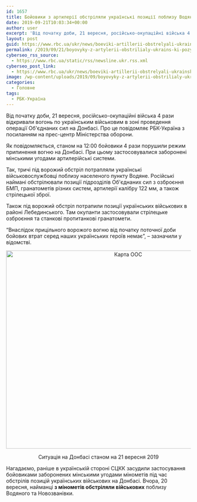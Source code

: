 ```yaml
---
id: 1657
title: Бойовики з артилерії обстріляли українські позиції поблизу Водяного
date: 2019-09-21T10:03:34+00:00
author: user
excerpt: 'Від початку доби, 21 вересня, російсько-окупаційні війська 4 рази відкривали вогонь по українським військовим в зоні проведення операції Об&#039;єднаних сил на...'
layout: post
guid: https://www.rbc.ua/ukr/news/boeviki-artillerii-obstrelyali-ukrainskie-1569059537.html
permalink: /2019/09/21/boyovyky-z-artylerii-obstrilialy-ukrains-ki-pozytsii-poblyzu-vodianoho/
cyberseo_rss_source:
  - https://www.rbc.ua/static/rss/newsline.ukr.rss.xml
cyberseo_post_link:
  - https://www.rbc.ua/ukr/news/boeviki-artillerii-obstrelyali-ukrainskie-1569059537.html
image: /wp-content/uploads/2019/09/boyovyky-z-artylerii-obstrilialy-ukrains-ki-pozytsii-poblyzu-vodianoho.jpg
categories:
  - Головне
tags:
  - РБК-Україна
---
```

Від початку доби, 21 вересня, російсько-окупаційні війська 4 рази відкривали вогонь по українським військовим в зоні проведення операції Об'єднаних сил на Донбасі. Про це повідомляє РБК-Україна з посиланням на прес-центр Міністерства оборони.

Як повідомляється, станом на 12:00 бойовики 4 рази порушили режим припинення вогню на Донбасі. При цьому застосовувалися заборонені мінськими угодами артилерійські системи.

Так, тричі під ворожий обстріл потрапляли українські військовослужбовці поблизу населеного пункту Водяне. Російські наймані обстрілювали позиції підрозділів Об'єднаних сил з озброєння БМП, гранатометів різних систем, артилерії калібру 122 мм, а також стрілецької зброї.

Також під ворожий обстріл потрапили позиції українських військових в районі Лебединського. Там окупанти застосовували стрілецьке озброєння та станкові протитанкові гранатомети.

&#8220;Внаслідок прицільного ворожого вогню від початку поточної доби бойових втрат серед наших українських героїв немає&#8221;, &#8211; зазначили у відомстві.

<p style="text-align: center">
  <img alt="Карта ООС" height="540" src="http://www.mil.gov.ua/assets/images/resources/52616/5782c311a3a331b174472ba4688a10d0716a1654.jpg" title="Карта ООС" width="650" />
</p>

<p style="text-align: center">
  Ситуація на Донбасі станом на 21 вересня 2019
</p>

Нагадаємо, раніше в українській стороні СЦКК засудили застосування бойовиками заборонених мінськими угодами мінометів під час обстрілів позицій українських військових на Донбасі. Вчора, 20 вересня, найманці **з мінометів обстріляли військових** поблизу Водяного та Новозванівки.
